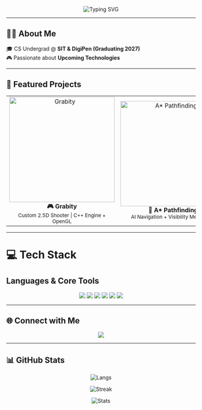 <!-- Animated Typing Header -->
<p align="center">
  <img src="https://readme-typing-svg.demolab.com?font=Ubuntu+Mono&weight=900&size=42&duration=2000&pause=800&color=FF33AA&center=true&width=900&lines=Hello+there,+I'm+Jeremy;Aspiring+Software+Developer" alt="Typing SVG"/>
</p>

---

## 👨‍💻 About Me
🎓 CS Undergrad @ **SIT & DigiPen (Graduating 2027)**  
🎮 Passionate about **Upcoming Technologies**  

---

## 🚀 Featured Projects
<div align="center">
<table>
<tr>
<td width="300px" align="center">
  <a href="https://youtu.be/d3-7r0DqKzk" target="_blank">
    <img src="https://img.youtube.com/vi/d3-7r0DqKzk/0.jpg" width="280px" alt="Grabity"/>
  </a>
  <br/>
  <b>🎮 Grabity</b><br/>
  <sub>Custom 2.5D Shooter | C++ Engine + OpenGL</sub>
</td>

<td width="300px" align="center">
  <a href="https://youtu.be/RSJg_MyDDfg" target="_blank">
    <img src="https://img.youtube.com/vi/RSJg_MyDDfg/0.jpg" width="280px" alt="A* Pathfinding"/>
  </a>
  <br/>
  <b>🤖 A* Pathfinding</b><br/>
  <sub>AI Navigation + Visibility Mechanics</sub>
</td>

<td width="300px" align="center">
  <a href="https://youtu.be/NuNxwo1lcEM" target="_blank">
    <img src="https://img.youtube.com/vi/NuNxwo1lcEM/0.jpg" width="280px" alt="Terrain Analysis"/>
  </a>
  <br/>
  <b>🌍 Terrain Analysis</b><br/>
  <sub>AI Visibility + Tactical Movement</sub>
</td>
</tr>
</table>
</div>

---

# 💻 Tech Stack

## Languages & Core Tools
<p align="center">
  <img src="https://img.shields.io/badge/C-%2300599C.svg?style=for-the-badge&logo=c&logoColor=white" />
  <img src="https://img.shields.io/badge/C++-%2300599C.svg?style=for-the-badge&logo=c%2B%2B&logoColor=white" />
  <img src="https://img.shields.io/badge/C%23-%23239120.svg?style=for-the-badge&logo=c-sharp&logoColor=white" />
  <img src="https://img.shields.io/badge/Python-3670A0?style=for-the-badge&logo=python&logoColor=ffdd54" />
  <img src="https://img.shields.io/badge/Git-F05033.svg?style=for-the-badge&logo=git&logoColor=white" />
  <img src="https://img.shields.io/badge/Linux-FCC624?style=for-the-badge&logo=linux&logoColor=black" />
</p>

---

## 🌐 Connect with Me
<p align="center">
  <a href="https://www.linkedin.com/in/jeremy-lim-ting-jie/">
    <img src="https://img.shields.io/badge/LinkedIn-%230077B5.svg?style=for-the-badge&logo=linkedin&logoColor=white"/>
  </a>
</p>

---


## 📊 GitHub Stats
<div align="center">

<!-- Languages Used first -->
![Langs](https://github-readme-stats.vercel.app/api/top-langs/?username=memeosu&theme=tokyonight&hide_border=true&layout=compact)  

<!-- Streak second -->
![Streak](https://streak-stats.demolab.com?user=memeosu&theme=tokyonight&hide_border=true)  

<!-- Overall stats third -->
![Stats](https://github-readme-stats.vercel.app/api?username=memeosu&theme=tokyonight&hide_border=true&include_all_commits=true&count_private=true)

<p align="center">
  <!-- Default GitHub contribution grid appears below README automatically -->
</p>
</div>

